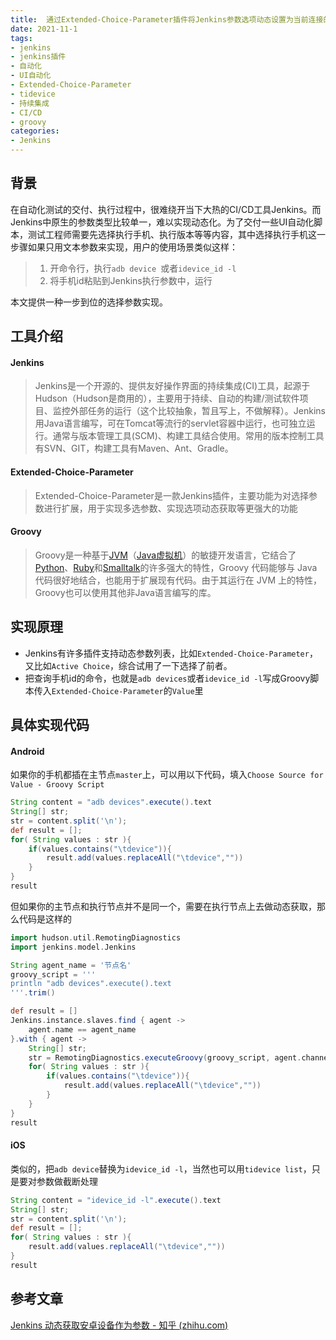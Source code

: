 ```yaml
---
title:  通过Extended-Choice-Parameter插件将Jenkins参数选项动态设置为当前连接的iOS/Android手机
date: 2021-11-1
tags:
- jenkins
- jenkins插件
- 自动化
- UI自动化
- Extended-Choice-Parameter
- tidevice
- 持续集成
- CI/CD
- groovy
categories:
- Jenkins
---
```



## 背景

在自动化测试的交付、执行过程中，很难绕开当下大热的CI/CD工具Jenkins。而Jenkins中原生的参数类型比较单一，难以实现动态化。为了交付一些UI自动化脚本，测试工程师需要先选择执行手机、执行版本等等内容，其中选择执行手机这一步骤如果只用文本参数来实现，用户的使用场景类似这样：

>1. 开命令行，执行`adb device `或者`idevice_id -l`
>2. 将手机id粘贴到Jenkins执行参数中，运行

本文提供一种一步到位的选择参数实现。
<!-- more -->



## 工具介绍

#### Jenkins

> Jenkins是一个开源的、提供友好操作界面的持续集成(CI)工具，起源于Hudson（Hudson是商用的），主要用于持续、自动的构建/测试软件项目、监控外部任务的运行（这个比较抽象，暂且写上，不做解释）。Jenkins用Java语言编写，可在Tomcat等流行的servlet容器中运行，也可独立运行。通常与版本管理工具(SCM)、构建工具结合使用。常用的版本控制工具有SVN、GIT，构建工具有Maven、Ant、Gradle。



#### Extended-Choice-Parameter

>Extended-Choice-Parameter是一款Jenkins插件，主要功能为对选择参数进行扩展，用于实现多选参数、实现选项动态获取等更强大的功能



#### Groovy

>Groovy是一种基于[JVM](https://baike.baidu.com/item/JVM)（[Java虚拟机](https://baike.baidu.com/item/Java虚拟机)）的敏捷开发语言，它结合了[Python](https://baike.baidu.com/item/Python)、[Ruby](https://baike.baidu.com/item/Ruby/11419)和[Smalltalk](https://baike.baidu.com/item/Smalltalk)的许多强大的特性，Groovy 代码能够与 Java 代码很好地结合，也能用于扩展现有代码。由于其运行在 JVM 上的特性，Groovy也可以使用其他非Java语言编写的库。



## 实现原理

- Jenkins有许多插件支持动态参数列表，比如`Extended-Choice-Parameter`，又比如`Active Choice`，综合试用了一下选择了前者。
- 把查询手机id的命令，也就是`adb devices`或者`idevice_id -l`写成Groovy脚本传入`Extended-Choice-Parameter`的`Value`里



## 具体实现代码

#### Android

如果你的手机都插在主节点`master`上，可以用以下代码，填入`Choose Source for Value - Groovy Script`

```groovy
String content = "adb devices".execute().text
String[] str;
str = content.split('\n'); 
def result = [];
for( String values : str ){
    if(values.contains("\tdevice")){
        result.add(values.replaceAll("\tdevice",""))
    }
}
result
```



但如果你的主节点和执行节点并不是同一个，需要在执行节点上去做动态获取，那么代码是这样的

```groovy
import hudson.util.RemotingDiagnostics
import jenkins.model.Jenkins

String agent_name = '节点名'
groovy_script = '''
println "adb devices".execute().text
'''.trim()

def result = []
Jenkins.instance.slaves.find { agent ->
    agent.name == agent_name
}.with { agent ->
    String[] str;
	str = RemotingDiagnostics.executeGroovy(groovy_script, agent.channel).split('\n');
	for( String values : str ){
	    if(values.contains("\tdevice")){
	        result.add(values.replaceAll("\tdevice",""))
	    }
	}
}
result
```



#### iOS

类似的，把`adb device`替换为`idevice_id -l`，当然也可以用`tidevice list`，只是要对参数做截断处理

```groovy
String content = "idevice_id -l".execute().text
String[] str;
str = content.split('\n'); 
def result = [];
for( String values : str ){ 
    result.add(values.replaceAll("\tdevice",""))
}
result
```



## 参考文章

[Jenkins 动态获取安卓设备作为参数 - 知乎 (zhihu.com)](https://zhuanlan.zhihu.com/p/148957030)
